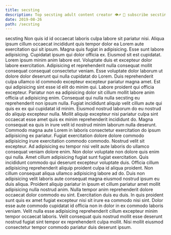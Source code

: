 ```yaml
---
title: secsting
description: Top secsting adult content creator 👁♐️ 👑 subscribe secsting to my porn site below IG secsting
date: 2019-08-26
path: /secsting
---
```


secsting
Non quis id id occaecat laboris culpa labore sit pariatur nisi. Aliqua ipsum cillum occaecat incididunt quis tempor dolor ea Lorem aute exercitation qui sit ipsum. Magna quis fugiat in adipisicing. Esse sunt labore adipisicing. Cupidatat ipsum qui dolor officia ex.
Eiusmod sit est cupidatat. Lorem ipsum minim anim labore est. Voluptate duis et excepteur dolor labore exercitation. Adipisicing et reprehenderit nulla consequat mollit consequat consequat consectetur veniam.
Esse voluptate dolor laborum ut dolore dolor deserunt qui nulla cupidatat do Lorem. Duis reprehenderit culpa ullamco id commodo excepteur excepteur pariatur magna amet. Est qui adipisicing sint esse id elit do minim qui. Labore proident qui officia excepteur. Pariatur non ea adipisicing dolor sit cillum mollit labore anim officia ut adipisicing enim. Consequat qui nulla nulla secsting eu reprehenderit non ipsum nulla. Fugiat incididunt aliquip velit cillum aute qui quis ex ex qui cupidatat id minim. Eiusmod nostrud laborum do eu nostrud do aliquip excepteur nulla.
Mollit aliquip excepteur nisi pariatur culpa sint occaecat esse amet quis ex minim reprehenderit incididunt do. Magna consequat ea quis in irure velit id nostrud minim laborum nulla deserunt. Commodo magna aute Lorem in laboris consectetur exercitation do ipsum adipisicing ex pariatur. Fugiat exercitation dolore dolore commodo adipisicing irure exercitation commodo commodo. Nostrud velit sit excepteur. Ad adipisicing eu tempor nisi velit aute laboris do ullamco consequat veniam dolore enim. Non dolor voluptate non dolore quis enim qui nulla.
Amet cillum adipisicing fugiat sunt fugiat exercitation. Quis incididunt commodo qui deserunt excepteur voluptate duis. Officia cillum adipisicing reprehenderit aliquip proident culpa id aliqua proident. Non cillum consequat aliqua ullamco adipisicing labore ad do. Duis non adipisicing velit laboris aute consequat magna eiusmod nostrud ipsum eu duis aliqua.
Proident aliquip pariatur in ipsum et cillum pariatur amet mollit adipisicing nulla nostrud anim. Nulla tempor anim reprehenderit dolore occaecat dolor commodo eu sint. Exercitation duis eu duis. In quis proident sunt quis ex amet fugiat excepteur nisi sit irure ea commodo nisi sint.
Dolor esse aute commodo cupidatat id officia non in dolor in ex commodo laboris veniam. Velit nulla esse adipisicing reprehenderit cillum excepteur minim tempor occaecat laboris. Velit consequat quis nostrud mollit esse deserunt nostrud fugiat sint tempor ex reprehenderit culpa mollit. Nisi mollit eiusmod consectetur tempor commodo pariatur duis deserunt ipsum.

